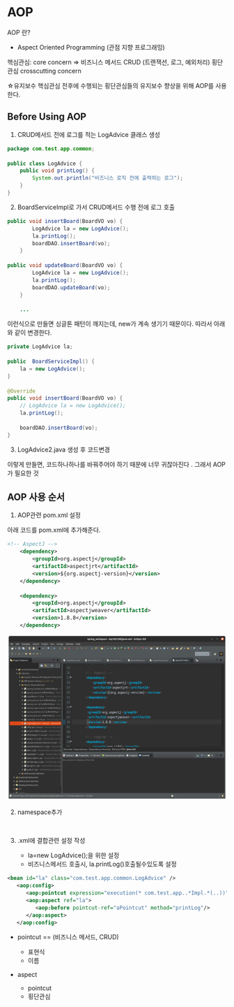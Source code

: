 # AOP 

AOP 란?
- Aspect Oriented Programming (관점 지향 프로그래밍)

핵심관심: core concern => 비즈니스 메서드 CRUD
(트랜잭션, 로그, 예외처리) 횡단관심 crosscutting concern

☆유지보수
핵심관심 전후에 수행되는 횡단관심들의 유지보수 향상을 위해 AOP를 사용한다. 

## Before Using AOP

1. CRUD메서드 전에 로그를 적는 LogAdvice 클래스 생성
```java
package com.test.app.common;

public class LogAdvice {
    public void printLog() {
        System.out.println("비즈니스 로직 전에 출력하는 로그");
    }
}
```

2. BoardServiceImpl로 가서 CRUD메서드 수행 전에 로그 호출
```java
public void insertBoard(BoardVO vo) {		
		LogAdvice la = new LogAdvice();
		la.printLog();		
		boardDAO.insertBoard(vo);
	}

public void updateBoard(BoardVO vo) {
        LogAdvice la = new LogAdvice();
		la.printLog();
		boardDAO.updateBoard(vo);
	}

    ...
```
이런식으로 만들면 싱글톤 패턴이 깨지는데, new가 계속 생기기 때문이다. 
따라서 아래와 같이 변경한다. 

```java
private LogAdvice la;
	
public  BoardServiceImpl() {
    la = new LogAdvice();
}

@Override
public void insertBoard(BoardVO vo) {		
    // LogAdvice la = new LogAdvice();
    la.printLog();
    
    boardDAO.insertBoard(vo);
}
```

3. LogAdvice2.java 생성 후 코드변경

이렇게 만들면, 코드하나하나를 바꿔주어야 하기 때문에 너무 귀찮아진다 . 그래서 AOP가 필요한 것 

## AOP 사용 순서

1. AOP관련 pom.xml 설정

아래 코드를 pom.xml에 추가해준다. 
```xml
<!-- AspectJ -->
    <dependency>
        <groupId>org.aspectj</groupId>
        <artifactId>aspectjrt</artifactId>
        <version>${org.aspectj-version}</version>
    </dependency>	
    
    <dependency>
        <groupId>org.aspectj</groupId>
        <artifactId>aspectjweaver</artifactId>
        <version>1.8.8</version>
    </dependency>
```
![1](./images/1.png)

2. namespace추가 

![]()

3. .xml에 결합관련 설정 작성

    - la=new LogAdvice();을 위한 <bean>설정
    - 비즈니스메서드 호출시, la.printLog()호출될수있도록 설정

```xml
<bean id="la" class="com.test.app.common.LogAdvice" />
   <aop:config>
      <aop:pointcut expression="execution(* com.test.app..*Impl.*(..))" id="aPointcut"/>
      <aop:aspect ref="la">
         <aop:before pointcut-ref="aPointcut" method="printLog"/>
      </aop:aspect>
   </aop:config>
```

- pointcut == (비즈니스 메서드, CRUD)
    + 표현식
    + 이름

- aspect 
    + pointcut
    + 횡단관심 

